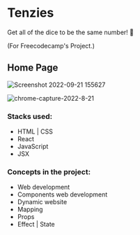 # Tenzies
Get all of the dice to be the same number! 🎲

(For Freecodecamp's Project.)


## Home Page 

![Screenshot 2022-09-21 155627](https://user-images.githubusercontent.com/58562757/191454111-201397f2-8ba0-4b6d-a327-e7f5470ceafd.png)

![chrome-capture-2022-8-21](https://user-images.githubusercontent.com/58562757/191454132-7c6677cb-5dab-46f3-8598-13057212eed5.gif)


### Stacks used:

- HTML | CSS
- React 
- JavaScript
- JSX

### Concepts in the project:

- Web development
- Components web development
- Dynamic website
- Mapping
- Props
- Effect | State